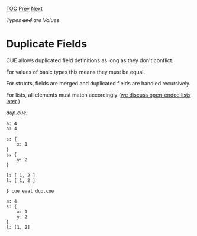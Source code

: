 [TOC](Readme.md) [Prev](hidden.md) [Next](bottom.md)

_Types ~~and~~ are Values_

# Duplicate Fields

CUE allows duplicated field definitions as long as they don't conflict.

For values of basic types this means they must be equal.

For structs, fields are merged and duplicated fields are handled recursively.

For lists, all elements must match accordingly
([we discuss open-ended lists later](lists.md).)

<!-- CUE editor -->
_dup.cue:_
```
a: 4
a: 4

s: {
    x: 1
}
s: {
    y: 2
}

l: [ 1, 2 ]
l: [ 1, 2 ]
```

<!-- result -->
`$ cue eval dup.cue`
```
a: 4
s: {
    x: 1
    y: 2
}
l: [1, 2]
```